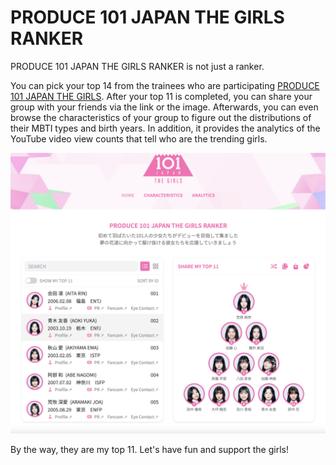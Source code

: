 # PRODUCE 101 JAPAN THE GIRLS RANKER

PRODUCE 101 JAPAN THE GIRLS RANKER is not just a ranker.

You can pick your top 14 from the trainees who are participating [PRODUCE 101 JAPAN THE GIRLS](https://produce101.jp/). After your top 11 is completed, you can share your group with your friends via the link or the image. Afterwards, you can even browse the characteristics of your group to figure out the distributions of their MBTI types and birth years. In addition, it provides the analytics of the YouTube video view counts that tell who are the trending girls.

![example](https://raw.githubusercontent.com/produce101jpthegirls/produce101jpthegirls.github.io/bc4c4db5597a2b58f628154cca44a47eb84935a2/public/assets/example.png)

By the way, they are my top 11. Let's have fun and support the girls!
